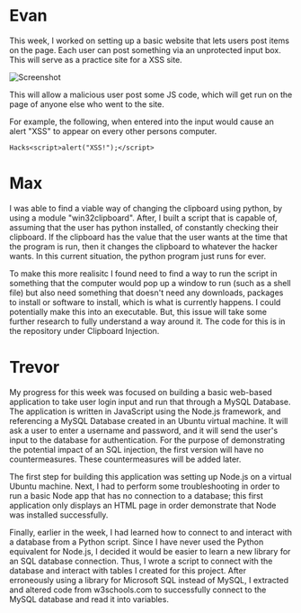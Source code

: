 # Evan
This week, I worked on setting up a basic website that lets users post items on the page. Each user can post something via an unprotected input box. This will serve as a practice site for a XSS site. 

![Screenshot](https://i.imgur.com/PkyydUj.png) 

This will allow a malicious user post some JS code, which will get run on the page of anyone else who went to the site.

For example, the following, when entered into the input would cause an alert "XSS" to appear on every other persons computer. 

``` 
Hacks<script>alert("XSS!");</script>
```

# Max 
I was able to find a viable way of changing the clipboard using python, by using a module "win32clipboard". After, I built a script that is capable of, assuming that the user has python installed, of constantly checking their clipboard. If the clipboard has the value that the user wants at the time that the program is run, then it changes the clipboard to whatever the hacker wants. In this current situation, the python program just runs for ever.

To make this more realisitc I found need to find a way to run the script in something that the computer would pop up a window to run (such as a shell file) but also need something that doesn't need any downloads, packages to install or software to install, which is what is currently happens. I could potentially make this into an executable. But, this issue will take some further research to fully understand a way around it. The code for this is in the repository under Clipboard Injection. 


# Trevor

My progress for this week was focused on building a basic web-based application to take user login input and run that through a MySQL Database.  The application is written in JavaScript using the Node.js framework, and referencing a MySQL Database created in an Ubuntu virtual machine.  It will ask a user to enter a username and password, and it will send the user's input to the database for authentication.  For the purpose of demonstrating the potential impact of an SQL injection, the first version will have no countermeasures.
These countermeasures will be added later.

The first step for building this application was setting up Node.js on a virtual Ubuntu machine. Next, I had to perform some troubleshooting in order to run a basic Node app that has no connection to a database; this first application only displays an HTML page in order demonstrate that Node was installed successfully.

Finally, earlier in the week, I had learned how to connect to and interact with a database from a Python script.  Since I have never used the Python equivalent for Node.js, I decided it would be easier to learn a new library for an SQL database connection.  Thus, I wrote a script to connect with the database and interact with tables I created for this project.  After erroneously using a library for Microsoft SQL instead of MySQL, I extracted and altered code from w3schools.com to successfully connect to the MySQL database and read it into variables.
